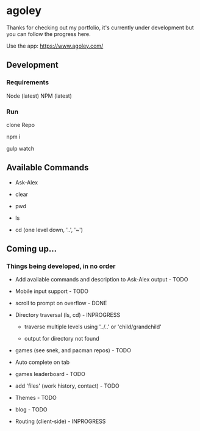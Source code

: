 # agoley
Thanks for checking out my portfolio, it's currently under development but you can follow the progress here. 


Use the app: https://www.agoley.com/


## Development

### Requirements
Node (latest)
NPM (latest)

### Run
clone Repo

npm i

gulp watch

## Available Commands

- Ask-Alex

- clear

- pwd

- ls

- cd (one level down, '..', '~')


## Coming up...
### Things being developed, in no order

- Add available commands and description to Ask-Alex output - TODO

- Mobile input support - TODO

- scroll to prompt on overflow - DONE

- Directory traversal (ls, cd) - INPROGRESS

    - traverse multiple levels using '../..' or 'child/grandchild'
    
    - output for directory not found

- games (see snek, and pacman repos) - TODO

- Auto complete on tab

- games leaderboard - TODO

- add 'files' (work history, contact) - TODO

- Themes - TODO

- blog - TODO
  
- Routing (client-side) - INPROGRESS
  






